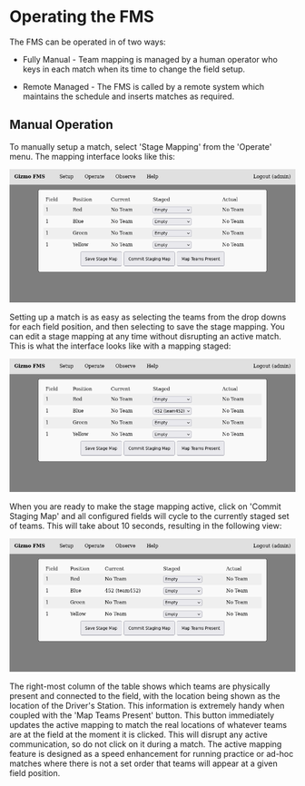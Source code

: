 # Operating the FMS

The FMS can be operated in of two ways:

  * Fully Manual - Team mapping is managed by a human operator who
    keys in each match when its time to change the field setup.

  * Remote Managed - The FMS is called by a remote system which
    maintains the schedule and inserts matches as required.

## Manual Operation

To manually setup a match, select 'Stage Mapping' from the 'Operate'
menu.  The mapping interface looks like this:

![blank mapping](../../img/fms_gfx_mapping_blank.png)

Setting up a match is as easy as selecting the teams from the drop
downs for each field position, and then selecting to save the stage
mapping.  You can edit a stage mapping at any time without disrupting
an active match.  This is what the interface looks like with a mapping
staged:

![staged mapping](../../img/fms_gfx_mapping_staged.png)

When you are ready to make the stage mapping active, click on 'Commit
Staging Map' and all configured fields will cycle to the currently
staged set of teams.  This will take about 10 seconds, resulting in
the following view:

![active mapping](../../img/fms_gfx_mapping_active.png)

The right-most column of the table shows which teams are physically
present and connected to the field, with the location being shown as
the location of the Driver's Station.  This information is extremely
handy when coupled with the 'Map Teams Present' button.  This button
immediately updates the active mapping to match the real locations of
whatever teams are at the field at the moment it is clicked.  This
will disrupt any active communication, so do not click on it during a
match.  The active mapping feature is designed as a speed enhancement
for running practice or ad-hoc matches where there is not a set order
that teams will appear at a given field position.

